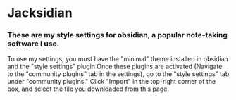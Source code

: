 # Jacksidian
### These are my style settings for obsidian, a popular note-taking software I use. 


To use my settings, you must have the "minimal" theme installed in obsidian and the "style settings" plugin
Once these plugins are activated (Navigate to the "community plugins" tab in the settings), go to the "style settings" tab under "community plugins."
Click "Import" in the top-right corner of the box, and select the file you downloaded from this page. 
